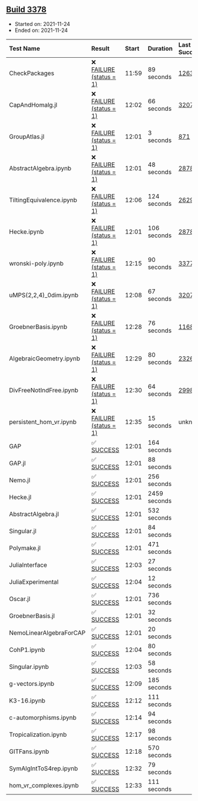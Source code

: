 ## [Build 3378](https://oscarci.mathematik.uni-kl.de/job/oscar-stable/3378/)

* Started on: 2021-11-24
* Ended on: 2021-11-24

| Test Name    | Result | Start | Duration | Last Success | First Failure |
|:-------------|:-------|:------|:---------|:-------------|:--------------|
| CheckPackages | ❌ [FAILURE (status = 1)](https://oscarci.mathematik.uni-kl.de/job/oscar-stable/3378/artifact/logs/build-3378/CheckPackages.log) | 11:59 | 89 seconds | [1263](https://oscarci.mathematik.uni-kl.de/job/oscar-stable/1263/) | [1264](https://oscarci.mathematik.uni-kl.de/job/oscar-stable/1264/) |
| CapAndHomalg.jl | ❌ [FAILURE (status = 1)](https://oscarci.mathematik.uni-kl.de/job/oscar-stable/3378/artifact/logs/build-3378/CapAndHomalg.jl.log) | 12:02 | 66 seconds | [3207](https://oscarci.mathematik.uni-kl.de/job/oscar-stable/3207/) | [3208](https://oscarci.mathematik.uni-kl.de/job/oscar-stable/3208/) |
| GroupAtlas.jl | ❌ [FAILURE (status = 1)](https://oscarci.mathematik.uni-kl.de/job/oscar-stable/3378/artifact/logs/build-3378/GroupAtlas.jl.log) | 12:01 | 3 seconds | [871](https://oscarci.mathematik.uni-kl.de/job/oscar-stable/871/) | [872](https://oscarci.mathematik.uni-kl.de/job/oscar-stable/872/) |
| AbstractAlgebra.ipynb | ❌ [FAILURE (status = 1)](https://oscarci.mathematik.uni-kl.de/job/oscar-stable/3378/artifact/logs/build-3378/AbstractAlgebra.ipynb.log) | 12:01 | 48 seconds | [2878](https://oscarci.mathematik.uni-kl.de/job/oscar-stable/2878/) | [2879](https://oscarci.mathematik.uni-kl.de/job/oscar-stable/2879/) |
| TiltingEquivalence.ipynb | ❌ [FAILURE (status = 1)](https://oscarci.mathematik.uni-kl.de/job/oscar-stable/3378/artifact/logs/build-3378/TiltingEquivalence.ipynb.log) | 12:06 | 124 seconds | [2629](https://oscarci.mathematik.uni-kl.de/job/oscar-stable/2629/) | [2630](https://oscarci.mathematik.uni-kl.de/job/oscar-stable/2630/) |
| Hecke.ipynb | ❌ [FAILURE (status = 1)](https://oscarci.mathematik.uni-kl.de/job/oscar-stable/3378/artifact/logs/build-3378/Hecke.ipynb.log) | 12:01 | 106 seconds | [2878](https://oscarci.mathematik.uni-kl.de/job/oscar-stable/2878/) | [2879](https://oscarci.mathematik.uni-kl.de/job/oscar-stable/2879/) |
| wronski-poly.ipynb | ❌ [FAILURE (status = 1)](https://oscarci.mathematik.uni-kl.de/job/oscar-stable/3378/artifact/logs/build-3378/wronski-poly.ipynb.log) | 12:15 | 90 seconds | [3377](https://oscarci.mathematik.uni-kl.de/job/oscar-stable/3377/) | [3378](https://oscarci.mathematik.uni-kl.de/job/oscar-stable/3378/) |
| uMPS(2,2,4)_0dim.ipynb | ❌ [FAILURE (status = 1)](https://oscarci.mathematik.uni-kl.de/job/oscar-stable/3378/artifact/logs/build-3378/uMPS-2-2-4-_0dim.ipynb.log) | 12:08 | 67 seconds | [3207](https://oscarci.mathematik.uni-kl.de/job/oscar-stable/3207/) | [3208](https://oscarci.mathematik.uni-kl.de/job/oscar-stable/3208/) |
| GroebnerBasis.ipynb | ❌ [FAILURE (status = 1)](https://oscarci.mathematik.uni-kl.de/job/oscar-stable/3378/artifact/logs/build-3378/GroebnerBasis.ipynb.log) | 12:28 | 76 seconds | [1168](https://oscarci.mathematik.uni-kl.de/job/oscar-stable/1168/) | [1169](https://oscarci.mathematik.uni-kl.de/job/oscar-stable/1169/) |
| AlgebraicGeometry.ipynb | ❌ [FAILURE (status = 1)](https://oscarci.mathematik.uni-kl.de/job/oscar-stable/3378/artifact/logs/build-3378/AlgebraicGeometry.ipynb.log) | 12:29 | 80 seconds | [2326](https://oscarci.mathematik.uni-kl.de/job/oscar-stable/2326/) | [2327](https://oscarci.mathematik.uni-kl.de/job/oscar-stable/2327/) |
| DivFreeNotIndFree.ipynb | ❌ [FAILURE (status = 1)](https://oscarci.mathematik.uni-kl.de/job/oscar-stable/3378/artifact/logs/build-3378/DivFreeNotIndFree.ipynb.log) | 12:30 | 64 seconds | [2998](https://oscarci.mathematik.uni-kl.de/job/oscar-stable/2998/) | [2999](https://oscarci.mathematik.uni-kl.de/job/oscar-stable/2999/) |
| persistent_hom_vr.ipynb | ❌ [FAILURE (status = 1)](https://oscarci.mathematik.uni-kl.de/job/oscar-stable/3378/artifact/logs/build-3378/persistent_hom_vr.ipynb.log) | 12:35 | 15 seconds | unknown | unknown |
| GAP | ✅ [SUCCESS](https://oscarci.mathematik.uni-kl.de/job/oscar-stable/3378/artifact/logs/build-3378/GAP.log) | 12:01 | 164 seconds |  |  |
| GAP.jl | ✅ [SUCCESS](https://oscarci.mathematik.uni-kl.de/job/oscar-stable/3378/artifact/logs/build-3378/GAP.jl.log) | 12:01 | 88 seconds |  |  |
| Nemo.jl | ✅ [SUCCESS](https://oscarci.mathematik.uni-kl.de/job/oscar-stable/3378/artifact/logs/build-3378/Nemo.jl.log) | 12:01 | 256 seconds |  |  |
| Hecke.jl | ✅ [SUCCESS](https://oscarci.mathematik.uni-kl.de/job/oscar-stable/3378/artifact/logs/build-3378/Hecke.jl.log) | 12:01 | 2459 seconds |  |  |
| AbstractAlgebra.jl | ✅ [SUCCESS](https://oscarci.mathematik.uni-kl.de/job/oscar-stable/3378/artifact/logs/build-3378/AbstractAlgebra.jl.log) | 12:01 | 532 seconds |  |  |
| Singular.jl | ✅ [SUCCESS](https://oscarci.mathematik.uni-kl.de/job/oscar-stable/3378/artifact/logs/build-3378/Singular.jl.log) | 12:01 | 84 seconds |  |  |
| Polymake.jl | ✅ [SUCCESS](https://oscarci.mathematik.uni-kl.de/job/oscar-stable/3378/artifact/logs/build-3378/Polymake.jl.log) | 12:01 | 471 seconds |  |  |
| JuliaInterface | ✅ [SUCCESS](https://oscarci.mathematik.uni-kl.de/job/oscar-stable/3378/artifact/logs/build-3378/JuliaInterface.log) | 12:03 | 27 seconds |  |  |
| JuliaExperimental | ✅ [SUCCESS](https://oscarci.mathematik.uni-kl.de/job/oscar-stable/3378/artifact/logs/build-3378/JuliaExperimental.log) | 12:04 | 12 seconds |  |  |
| Oscar.jl | ✅ [SUCCESS](https://oscarci.mathematik.uni-kl.de/job/oscar-stable/3378/artifact/logs/build-3378/Oscar.jl.log) | 12:01 | 736 seconds |  |  |
| GroebnerBasis.jl | ✅ [SUCCESS](https://oscarci.mathematik.uni-kl.de/job/oscar-stable/3378/artifact/logs/build-3378/GroebnerBasis.jl.log) | 12:01 | 32 seconds |  |  |
| NemoLinearAlgebraForCAP | ✅ [SUCCESS](https://oscarci.mathematik.uni-kl.de/job/oscar-stable/3378/artifact/logs/build-3378/NemoLinearAlgebraForCAP.log) | 12:01 | 20 seconds |  |  |
| CohP1.ipynb | ✅ [SUCCESS](https://oscarci.mathematik.uni-kl.de/job/oscar-stable/3378/artifact/logs/build-3378/CohP1.ipynb.log) | 12:04 | 80 seconds |  |  |
| Singular.ipynb | ✅ [SUCCESS](https://oscarci.mathematik.uni-kl.de/job/oscar-stable/3378/artifact/logs/build-3378/Singular.ipynb.log) | 12:03 | 58 seconds |  |  |
| g-vectors.ipynb | ✅ [SUCCESS](https://oscarci.mathematik.uni-kl.de/job/oscar-stable/3378/artifact/logs/build-3378/g-vectors.ipynb.log) | 12:09 | 185 seconds |  |  |
| K3-16.ipynb | ✅ [SUCCESS](https://oscarci.mathematik.uni-kl.de/job/oscar-stable/3378/artifact/logs/build-3378/K3-16.ipynb.log) | 12:12 | 111 seconds |  |  |
| c-automorphisms.ipynb | ✅ [SUCCESS](https://oscarci.mathematik.uni-kl.de/job/oscar-stable/3378/artifact/logs/build-3378/c-automorphisms.ipynb.log) | 12:14 | 94 seconds |  |  |
| Tropicalization.ipynb | ✅ [SUCCESS](https://oscarci.mathematik.uni-kl.de/job/oscar-stable/3378/artifact/logs/build-3378/Tropicalization.ipynb.log) | 12:17 | 98 seconds |  |  |
| GITFans.ipynb | ✅ [SUCCESS](https://oscarci.mathematik.uni-kl.de/job/oscar-stable/3378/artifact/logs/build-3378/GITFans.ipynb.log) | 12:18 | 570 seconds |  |  |
| SymAlgIntToS4rep.ipynb | ✅ [SUCCESS](https://oscarci.mathematik.uni-kl.de/job/oscar-stable/3378/artifact/logs/build-3378/SymAlgIntToS4rep.ipynb.log) | 12:32 | 79 seconds |  |  |
| hom_vr_complexes.ipynb | ✅ [SUCCESS](https://oscarci.mathematik.uni-kl.de/job/oscar-stable/3378/artifact/logs/build-3378/hom_vr_complexes.ipynb.log) | 12:33 | 111 seconds |  |  |
